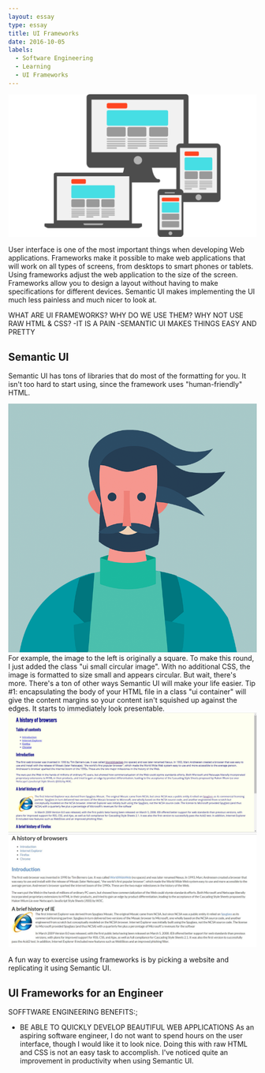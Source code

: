 ```yaml
---
layout: essay
type: essay
title: UI Frameworks
date: 2016-10-05
labels:
  - Software Engineering
  - Learning
  - UI Frameworks
---
```

<img class="ui medium floated rounded image" src="../images/ui.png">

User interface is one of the most important things when developing Web applications. Frameworks make it possible to make web applications that will work on all types of screens, from desktops to smart phones or tablets. Using frameworks adjust the web application to the size of the screen. Frameworks allow you to design a layout without having to make specifications for different devices.
Semantic UI makes implementing the UI much less painless and much nicer to look at. 

WHAT ARE UI FRAMEWORKS? 
WHY DO WE USE THEM? 
WHY NOT USE RAW HTML & CSS?
-IT IS A PAIN
-SEMANTIC UI MAKES THINGS EASY AND PRETTY
## Semantic UI
Semantic UI has tons of libraries that do most of the formatting for you. It isn't too hard to start using, since the framework uses "human-friendly" HTML. 


<img class= "ui small floated circular image" src="../images/semantic_profile.png">
For example, the image to the left is originally a square. To make this round, I just added the class "ui small circular image". With no additional CSS, the image is formatted to size small and appears circular.
But wait, there's more. There's a ton of other ways Semantic UI will make your life easier. Tip #1: encapsulating the body of your HTML file in a class "ui container" will give the content margins so your content isn't squished up against the edges. It starts to immediately look presentable. 

<img class="ui medium floated image" src="../images/history_before.JPG">
<img class="ui medium floated image" src="../images/history_after.JPG">


A fun way to exercise using frameworks is by picking a website and replicating it using Semantic UI. 
## UI Frameworks for an Engineer
SOFFTWARE ENGINEERING BENEFITS:;
- BE ABLE TO QUICKLY DEVELOP BEAUTIFUL WEB APPLICATIONS 
As an aspiring software engineer, I do not want to spend hours on the user interface, though I would like it to look nice. Doing this with raw HTML and CSS is not an easy task to accomplish. I've noticed quite an improvement in productivity when using Semantic UI.
